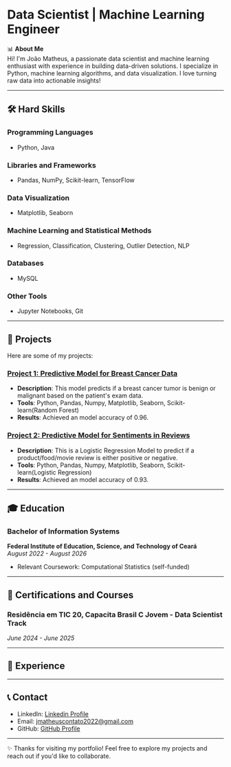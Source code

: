# Data Scientist | Machine Learning Engineer

📊 **About Me**  
Hi! I'm João Matheus, a passionate data scientist and machine learning enthusiast with experience in building data-driven solutions. I specialize in Python, machine learning algorithms, and data visualization. I love turning raw data into actionable insights!

---

## 🛠️ Hard Skills  

### Programming Languages  
- Python, Java  

### Libraries and Frameworks  
- Pandas, NumPy, Scikit-learn, TensorFlow  

### Data Visualization  
- Matplotlib, Seaborn  

### Machine Learning and Statistical Methods  
- Regression, Classification, Clustering, Outlier Detection, NLP  

### Databases  
- MySQL  

### Other Tools  
- Jupyter Notebooks, Git  

---

## 📂 Projects  

Here are some of my projects:  

### [Project 1: Predictive Model for Breast Cancer Data](https://github.com/jmatheusacosta/Projects---DS-ML/tree/main/breast_cancer_predict)  
- **Description**: This model predicts if a breast cancer tumor is benign or malignant based on the patient's exam data.  
- **Tools**: Python, Pandas, Numpy, Matplotlib, Seaborn, Scikit-learn(Random Forest)   
- **Results**: Achieved an model accuracy of 0.96.  

### [Project 2: Predictive Model for Sentiments in Reviews](https://github.com/jmatheusacosta/Projects---DS-ML/tree/main/review_classifier_predict)  
- **Description**: This is a Logistic Regression Model to predict if a product/food/movie review is either positive or negative.  
- **Tools**: Python, Pandas, Numpy, Matplotlib, Seaborn, Scikit-learn(Logistic Regression)   
- **Results**: Achieved an model accuracy of 0.93.  

---

## 🎓 Education  

### Bachelor of Information Systems  
**Federal Institute of Education, Science, and Technology of Ceará**  
*August 2022 - August 2026*  
- Relevant Coursework: Computational Statistics (self-funded)  

---

## 📜 Certifications and Courses  

### Residência em TIC 20, Capacita Brasil C Jovem - Data Scientist Track  
*June 2024 - June 2025*  

---

## 💼 Experience  

---

## 📞 Contact  
- LinkedIn: [Linkedin Profile](https://www.linkedin.com/in/joão-matheus-alves-costa-16b417233/)  
- Email: jmatheuscontato2022@gmail.com  
- GitHub: [GitHub Profile](https://github.com/jmatheusacosta)  

---

✨ Thanks for visiting my portfolio! Feel free to explore my projects and reach out if you'd like to collaborate.  
